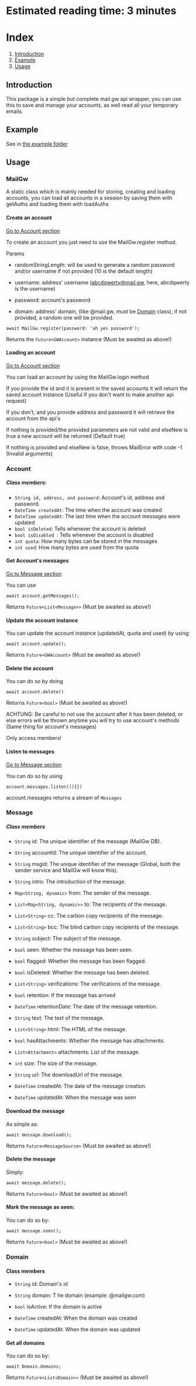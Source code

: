 # Estimated reading time: 3 minutes
# Index
1. [Introduction](#Introduction)
1. [Example](#example)
1. [Usage](#usage)

## Introduction
This package is a simple but complete mail.gw api wrapper, you can use this to save and manage your accounts, as well read all your temporary emails.

## Example
See in [the example folder](example/)

## Usage

### MailGw
A static class which is mainly needed for storing, creating and loading accounts, you can load all accounts in a session by saving them with getAuths and loading them with loadAuths

#### Create an account


[Go to Account section](#account)


To create an account you just need to use the MailGw.register method.

Params

- randomStringLength: will be used to generate a random password and/or username if not provided (10 is the default length)

- username: address' username (abcdqwerty@mail.gw, here, abcdqwerty is the username)
- password: account's password

- domain: address' domain, (like @mail.gw, must be [Domain](#domain) class), if not provided, a random one will be provided.

``await MailGw.register(password: 'ah yes password');``

Returns the ``Future<GWAccount>`` instance (Must be awaited as above!)

#### Loading an account

[Go to Account section](#account)

You can load an account by using the MailGw.login method

If you provide the id and it is present in the saved accounts it will return the saved account instance (Useful if you don't want to make another api request)

If you don't, and you provide address and password it will retrieve the account from the api's

If nothing is provided/the provided parameters are not valid and elseNew is true a new account will be returned (Default true)

If nothing is provided and elseNew is false, throws MailError with code -1 (Invalid arguments)

### Account

##### Class members:

- ``String id, address, and password``: Account's id, address and password.
- ``DateTime createdAt``: The time when the account was created
- ``DateTime updatedAt``: The last time when the account messages were updated 
-  ``bool isDeleted``: Tells whenever the account is deleted
-  ``bool isDisabled ``: Tells whenever the account is disabled
-  ``int quota``: How many bytes can be stored in the messages
-  ``int used``: How many bytes are used from the quota


#### Get Account's messages

[Go to Message section](#message)

You can use 

``await account.getMessages();``

Returns ``Future<List<Message>>`` (Must be awaited as above!)


#### Update the account instance

You can update the account instance (updatedAt, quota and used) by using:

``await account.update();``

Returns ``Future<GWAccount>`` (Must be awaited as above!) 

#### Delete the account

You can do so by doing 

``await account.delete()``

Returns ``Future<bool>`` (Must be awaited as above!) 

ACHTUNG: Be careful to not use the account after it has been deleted, or else errors will be thrown anytime you will try to use account's methods (Same thing for account's messages)

Only access members! 


#### Listen to messages

[Go to Message section](#message)

You can do so by using

``account.messages.listen((){})``

account.messages returns a stream of ``Messages``

### Message

##### Class members

  - ``String`` id: The unique identifier of the message (MailGw DB).

  - ``String`` accountId: The unique identifier of the account.

  - ``String`` msgid: The unique identifier of the message (Global, both the sender service and MailGw will know this).

  - ``String`` intro: The introduction of the message.

  - ``Map<String, dynamic>`` from: The sender of the message.

  - ``List<Map<String, dynamic>>`` to: The recipients of the message.

  - ``List<String>`` cc: The carbon copy recipients of the message.

  - ``List<String>`` bcc: The blind carbon copy recipients of the message.

  - ``String`` subject: The subject of the message.

  - ``bool`` seen: Whether the message has been seen.

  - ``bool`` flagged: Whether the message has been flagged.

  - ``bool`` isDeleted: Whether the message has been deleted.

  - ``List<String>`` verifications: The verifications of the message.

  - ``bool`` retention: If the message has arrived

  - ``DateTime`` retentionDate: The date of the message retention.

  - ``String`` text: The text of the message.

  - ``List<String>`` html: The HTML of the message.

  - ``bool`` hasAttachments: Whether the message has attachments.

  - ``List<Attachment>`` attachments: List of the message.

  - ``int`` size: The size of the message.

  - ``String`` url: The downloadUrl of the message.

  - ``DateTime`` createdAt: The date of the message creation.

  - ``DateTime`` updatedAt: When the message was seen

#### Download the message

As simple as:

``await message.download();``

Returns ``Future<MessageSource>`` (Must be awaited as above!)

#### Delete the message

Simply: 

``await message.delete();``

Returns ``Future<bool>`` (Must be awaited as above!)


#### Mark the message as seen:

You can do so by:

``await message.seen();``

Returns ``Future<bool>`` (Must be awaited as above!)


### Domain

#### Class members

  - ``String`` id: Domain's id

  - ``String`` domain: T  he domain (example: @mailgw.com)

  - ``bool`` isActive: If the domain is active

  - ``DateTime`` createdAt: When the domain was created

  - ``DateTime`` updatedAt: When the domain was updated
  
#### Get all domains

You can do so by:

``await Domain.domains;``

Returns ``Future<List<Domain>>`` (Must be awaited as above!)

